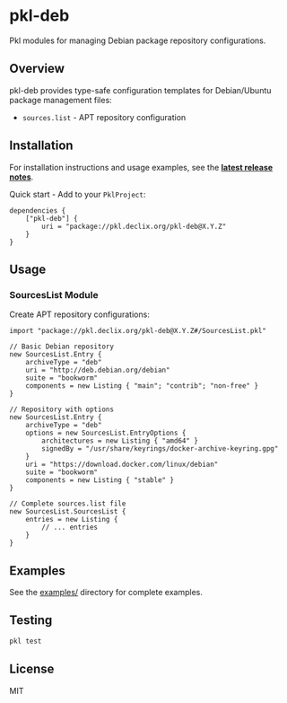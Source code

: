 # pkl-deb

Pkl modules for managing Debian package repository configurations.

## Overview

pkl-deb provides type-safe configuration templates for Debian/Ubuntu package management files:
- `sources.list` - APT repository configuration

## Installation

For installation instructions and usage examples, see the **[latest release notes](https://github.com/declix/pkl-deb/releases/latest)**.

Quick start - Add to your `PklProject`:

```pkl
dependencies {
    ["pkl-deb"] {
        uri = "package://pkl.declix.org/pkl-deb@X.Y.Z"
    }
}
```

## Usage

### SourcesList Module

Create APT repository configurations:

```pkl
import "package://pkl.declix.org/pkl-deb@X.Y.Z#/SourcesList.pkl"

// Basic Debian repository
new SourcesList.Entry {
    archiveType = "deb"
    uri = "http://deb.debian.org/debian"
    suite = "bookworm"
    components = new Listing { "main"; "contrib"; "non-free" }
}

// Repository with options
new SourcesList.Entry {
    archiveType = "deb"
    options = new SourcesList.EntryOptions {
        architectures = new Listing { "amd64" }
        signedBy = "/usr/share/keyrings/docker-archive-keyring.gpg"
    }
    uri = "https://download.docker.com/linux/debian"
    suite = "bookworm"
    components = new Listing { "stable" }
}

// Complete sources.list file
new SourcesList.SourcesList {
    entries = new Listing {
        // ... entries
    }
}
```

## Examples

See the [examples/](examples/) directory for complete examples.

## Testing

```bash
pkl test
```

## License

MIT